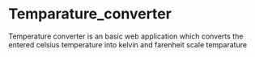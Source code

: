 # Temparature_converter
Temperature converter is an basic web application which converts the entered celsius temperature into kelvin and farenheit scale temparature
